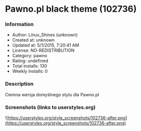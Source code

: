 # Pawno.pl black theme (102736)

### Information
- Author: Linux_Shines (unknown)
- Created at: unknown
- Updated at: 5/1/2015, 7:20:41 AM
- License: NO-REDISTRIBUTION
- Category: pawno
- Rating: undefined
- Total installs: 130
- Weekly installs: 0


### Description
Ciemna wersja domyślnego stylu dla Pawno.pl


### Screenshots (links to userstyles.org)
![https://userstyles.org/style_screenshots/102736-after.png](https://userstyles.org/style_screenshots/102736-after.png)


